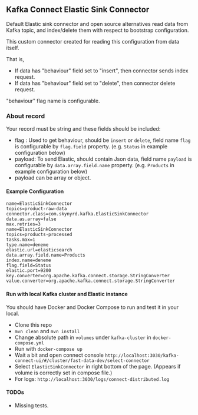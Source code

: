 ## Kafka Connect Elastic Sink Connector

Default Elastic sink connector and open source alternatives read data from Kafka topic, and index/delete them with
respect to bootstrap configuration.

This custom connector created for reading this configuration from data itself.

That is,

* If data has "behaviour" field set to "insert", then connector sends index request.
* If data has "behaviour" field set to "delete", then connector delete request.

"behaviour" flag name is configurable.

### About record
Your record must be string and these fields should be included:
* flag : Used to get behaviour, should be `insert` or `delete`, field name `flag` is configurable by `flag.field` property. (e.g. `Status` in example configuration below)
* payload: To send Elastic, should contain Json data, field name `payload` is configurable by `data.array.field.name` property. (e.g. `Products` in example configuration below)
* payload can be array or object.

#### Example Configuration
```
name=ElasticSinkConnector
topics=product-raw-data
connector.class=com.skynyrd.kafka.ElasticSinkConnector
data.as.array=false
max.retries=3
name=ElasticSinkConnector
topics=products-processed
tasks.max=1
type.name=deneme
elastic.url=elasticsearch
data.array.field.name=Products
index.name=deneme
flag.field=Status
elastic.port=9200
key.converter=org.apache.kafka.connect.storage.StringConverter
value.converter=org.apache.kafka.connect.storage.StringConverter
```


#### Run with local Kafka cluster and Elastic instance

You should have Docker and Docker Compose to run and test it in your local.

* Clone this repo
* `mvn clean` and `mvn install`
* Change absolute path in `volumes` under `kafka-cluster` in `docker-compose.yml`
* Run with `docker-compose up` 
* Wait a bit and open connect console `http://localhost:3030/kafka-connect-ui/#/cluster/fast-data-dev/select-connector`
* Select `ElasticSinkConnector` in right bottom of the page. (Appears if volume is correctly set in compose file.)
* For logs: `http://localhost:3030/logs/connect-distributed.log`

#### TODOs

* Missing tests.

